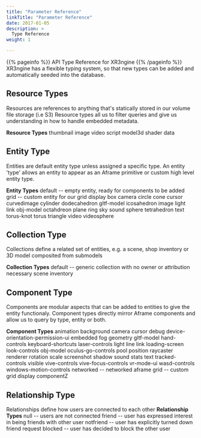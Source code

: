 ```yaml
---
title: "Parameter Reference"
linkTitle: "Parameter Reference"
date: 2017-01-05
description: >
  Type Reference
weight: 1

---
```


{{% pageinfo %}}
API Type Reference for XR3ngine
{{% /pageinfo %}}
XR3ngine has a flexible typing system, so that new types can be added and automatically seeded into the database.

## Resource Types
Resources are references to anything that's statically stored in our volume file storage (i.e S3)
Resource types all us to filter queries and give us understanding in how to handle embedded metadata.

**Resource Types**
thumbnail
image
video
script
model3d
shader
data

## Entity Type
Entities are default entity type unless assigned a specific type. An entity 'type' allows an entity to appear as an Aframe primitive or custom high level entity type.

**Entity Types**
default -- empty entity, ready for components to be added
grid -- custom entity for our grid display
box
camera
circle
cone
cursor
curvedimage
cylinder
dodecahedron
gltf-model
icosahedron
image
light
link
obj-model
octahdreon
plane
ring
sky
sound
sphere
tetrahedron
text
torus-knot
torus
triangle
video
videosphere

## Collection Type
Collections define a related set of entities, e.g. a scene, shop inventory or 3D model composited from submodels

**Collection Types**
default -- generic collection with no owner or attribution necessary
scene
inventory

## Component Type
Components are modular aspects that can be added to entities to give the entity functionaly. Component types directly mirror Aframe components and allow us to query by type, entity or both.

**Component Types**
animation
background
camera
cursor
debug
device-orientation-permission-ui
embedded
fog
geometry
gltf-model
hand-controls
keyboard-shortcuts
laser-controls
light
line
link
loading-screen
look-controls
obj-model
oculus-go-controls
pool
position
raycaster
renderer
rotation
scale
screenshot
shadow
sound
stats
text
tracked-controls
visible
vive-controls
vive-focus-controls
vr-mode-ui
wasd-controls
windows-motion-controls
networked -- networked aframe
grid -- custom grid display componentZ

## Relationship Type
Relationships define how users are connected to each other
**Relationship Types**
null -- users are not connected
friend -- user has expressed interest in being friends with other user
notfriend -- user has explicitly turned down friend request
blocked -- user has decided to block the other user